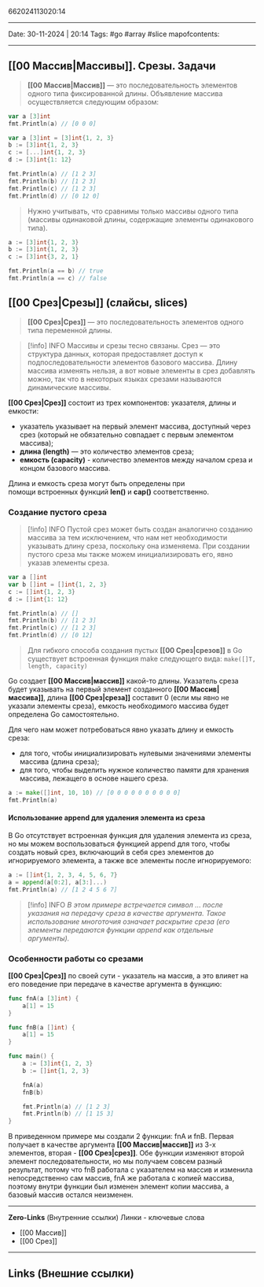 662024113020:14
___
Date: 30-11-2024 | 20:14
Tags: #go #array #slice 
mapofcontents: 
___
## [[00 Массив|Массивы]]. Срезы. Задачи

> **[[00 Массив|Массив]]** — это последовательность элементов одного типа фиксированной длины. Объявление массива осуществляется следующим образом:

```Go
var a [3]int
fmt.Println(a) // [0 0 0]

var a [3]int = [3]int{1, 2, 3}
b := [3]int{1, 2, 3}
c := [...]int{1, 2, 3}
d := [3]int{1: 12}

fmt.Println(a) // [1 2 3]
fmt.Println(b) // [1 2 3]
fmt.Println(c) // [1 2 3]
fmt.Println(d) // [0 12 0]
```

> Нужно учитывать, что сравнимы только массивы одного типа (массивы одинаковой длины, содержащие элементы одинакового типа).

```Go
a := [3]int{1, 2, 3}
b := [3]int{1, 2, 3}
c := [3]int{3, 2, 1}

fmt.Println(a == b) // true
fmt.Println(a == c) // false
```

## [[00 Срез|Срезы]] (слайсы, slices)

> **[[00 Срез|Срез]]** — это последовательность элементов одного типа переменной длины.

>[!info] INFO 
>Массивы и срезы тесно связаны. Срез — это структура данных, которая предоставляет доступ к подпоследовательности элементов базового массива. Длину массива изменять нельзя, а вот новые элементы в срез добавлять можно, так что в некоторых языках срезами называются динамические массивы.

**[[00 Срез|Срез]]** состоит из трех компонентов: указателя, длины и емкости:
- указатель указывает на первый элемент массива, доступный через срез (который не обязательно совпадает с первым элементом массива);
- **длина (length)** — это количество элементов среза;
- **емкость (capacity)** - количество элементов между началом среза и концом базового массива.

Длина и емкость среза могут быть определены при помощи встроенных функций **len()** и **cap()** соответственно.

### Создание пустого среза

> [!info] INFO 
> Пустой срез может быть создан аналогично созданию массива за тем исключением, что нам нет необходимости указывать длину среза, поскольку она изменяема. При создании пустого среза мы также можем инициализировать его, явно указав элементы среза.

```Go
var a []int
var b []int = []int{1, 2, 3}
c := []int{1, 2, 3}
d := []int{1: 12}

fmt.Println(a) // []
fmt.Println(b) // [1 2 3]
fmt.Println(c) // [1 2 3]
fmt.Println(d) // [0 12]
```

> Для гибкого способа создания пустых **[[00 Срез|срезов]]** в Go существует встроенная функция make следующего вида: `make([]T, length, capacity)`

Go создает **[[00 Массив|массив]]** какой-то длины. Указатель среза будет указывать на первый элемент созданного **[[00 Массив|массива]]**, длина **[[00 Срез|среза]]** составит 0 (если мы явно не указали элементы среза), емкость необходимого массива будет определена Go самостоятельно.

Для чего нам может потребоваться явно указать длину и емкость среза:

- для того, чтобы инициализировать нулевыми значениями элементы массива (длина среза);
- для того, чтобы выделить нужное количество памяти для хранения массива, лежащего в основе нашего среза.

```go
a := make([]int, 10, 10) // [0 0 0 0 0 0 0 0 0 0]
fmt.Println(a)
```

#### Использование append для удаления элемента из среза

В Go отсутствует встроенная функция для удаления элемента из среза, но мы можем воспользоваться функцией append для того, чтобы создать новый срез, включающий в себя срез элементов до игнорируемого элемента, а также все элементы после игнорируемого:

```Go
a := []int{1, 2, 3, 4, 5, 6, 7}
a = append(a[0:2], a[3:]...)
fmt.Println(a) // [1 2 4 5 6 7]
```

>[!info] INFO
>_В этом примере встречается символ ... после указания на передачу среза в качестве аргумента._
>_Такое использование многоточия означает раскрытие среза (его элементы передаются функции append как отдельные аргументы)._

### Особенности работы со срезами

**[[00 Срез|Cрез]]** по своей сути - указатель на массив, а это влияет на его поведение при передаче в качестве аргумента в функцию:

```Go
func fnA(a [3]int) {
	a[1] = 15
}

func fnB(a []int) {
	a[1] = 15
}

func main() {
	a := [3]int{1, 2, 3}
	b := []int{1, 2, 3}

	fnA(a)
	fnB(b)

	fmt.Println(a) // [1 2 3]
	fmt.Println(b) // [1 15 3]
}
```

В приведенном примере мы создали 2 функции: fnA и fnB. Первая получает в качестве аргумента **[[00 Массив|массив]]** из 3-х элементов, вторая - **[[00 Срез|срез]]**. Обе функции изменяют второй элемент последовательности, но мы получаем совсем разный результат, потому что fnB работала с указателем на массив и изменила непосредственно сам массив, fnA же работала с копией массива, поэтому внутри функции был изменен элемент копии массива, а базовый массив остался неизменен.

-----
**Zero-Links**  (Внутренние ссылки) Линки - ключевые слова
- [[00 Массив]]
- [[00 Срез]]
------
**Links** (Внешние ссылки)
-
